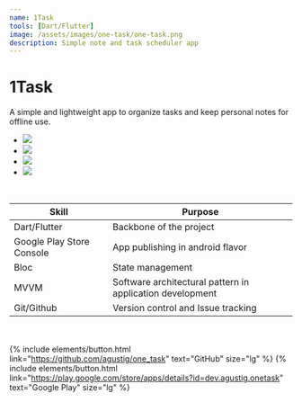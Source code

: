 ```yaml
---
name: 1Task
tools: [Dart/Flutter]
image: /assets/images/one-task/one-task.png
description: Simple note and task scheduler app
---
```


# 1Task

A simple and lightweight app
to organize tasks and keep personal notes for offline use.
<br>

<ul class="images">
  <li><img src="/assets/images/one-task/one-task1.png" /></li>
  <li><img src="/assets/images/one-task/one-task2.png"  /></li>
  <li><img src="/assets/images/one-task/one-task3.png" /></li>
  <li><img src="/assets/images/one-task/one-task4.png" /></li>
</ul>
<br>

| **Skill**                 | **Purpose**                                               |
| ------------------------- | --------------------------------------------------------- |
| Dart/Flutter              | Backbone of the project                                   |
| Google Play Store Console | App publishing in android flavor                          |
| Bloc                      | State management                                          |
| MVVM                      | Software architectural pattern in application development |
| Git/Github                | Version control and Issue tracking                        |

<br><br>
{% include elements/button.html link="https://github.com/agustig/one_task" text="GitHub" size="lg" %}
{% include elements/button.html link="https://play.google.com/store/apps/details?id=dev.agustig.onetask" text="Google Play" size="lg" %}

